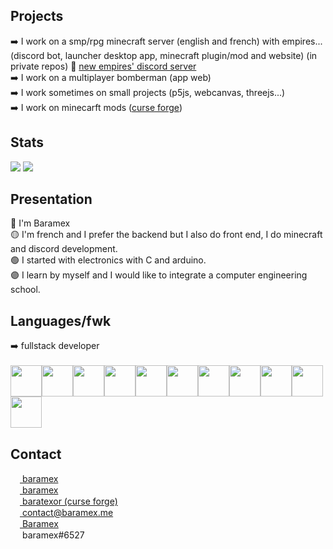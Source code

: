 ## Projects
➡️ I work on a smp/rpg minecraft server (english and french) with empires... (discord bot, launcher desktop app, minecraft plugin/mod and website) (in private repos)
🔗 [new empires' discord server](https://discord.gg/88ZVH6auWT)<br/>
➡️ I work on a multiplayer bomberman (app web)<br/>
➡️ I work sometimes on small projects (p5js, webcanvas, threejs...)<br/>
➡️ I work on minecarft mods ([curse forge](https://www.curseforge.com/members/baratexor/projects))

## Stats
![](https://img.shields.io/github/followers/baramex?style=for-the-badge)
![](https://img.shields.io/github/stars/baramex?style=for-the-badge)

## Presentation
🔴 I'm Baramex<br/>
🟡 I'm french and I prefer the backend but I also do front end, I do minecraft and discord development.<br/>
🟢 I started with electronics with C and arduino.<br/>
🟣 I learn by myself and I would like to integrate a computer engineering school.

## Languages/fwk
➡️ fullstack developer<br/><br/>
<img src='https://iconape.com/wp-content/files/sh/51404/svg/c--4.svg' width='50'><img src='https://img.icons8.com/color/452/c-programming.png' width='50'><img src='https://cdn-icons-png.flaticon.com/512/226/226777.png' width='50'><img src='https://cdn1.iconfinder.com/data/icons/logotypes/32/badge-html-5-512.png' width='50'><img src='https://cdn-icons-png.flaticon.com/512/732/732190.png' width='50'><img src='https://upload.wikimedia.org/wikipedia/commons/thumb/2/27/PHP-logo.svg/2560px-PHP-logo.svg.png' width='50'><img src='https://upload.wikimedia.org/wikipedia/fr/thumb/6/62/MySQL.svg/1200px-MySQL.svg.png' width='50'><img src='https://upload.wikimedia.org/wikipedia/commons/thumb/9/99/Unofficial_JavaScript_logo_2.svg/1200px-Unofficial_JavaScript_logo_2.svg.png' width='50'><img src='https://miro.medium.com/max/816/1*TpbxEQy4ckB-g31PwUQPlg.png' width='50'><img src='https://bachasoftware.com/wp-content/uploads/elementor/thumbs/nodejslogo-ovfzvrnm7u9pk6tpkts9r094e1d1uh7si7evpflqpc.png' width='50'><img src='https://brandslogos.com/wp-content/uploads/images/large/arduino-logo-1.png' width='50'>

<h2 id='contact'>Contact</h2>

[<img src='https://upload.wikimedia.org/wikipedia/commons/thumb/a/a5/Instagram_icon.png/2048px-Instagram_icon.png' width='15'> baramex](https://www.instagram.com/baramex/)<br/>
[<img src='https://cdn.icon-icons.com/icons2/2429/PNG/512/tik_tok_logo_icon_147226.png' width='15'> baramex](https://tiktok.com/@baramex)<br/>
[<img src="https://styles.redditmedia.com/t5_3errm/styles/communityIcon_626lcjroufc61.png?width=256&amp;s=649b71858126bcbb3e49b57ce6ec640f5e7ecba4" style="border-radius: 50%;" width="15"> baratexor (curse forge)](https://www.curseforge.com/members/baratexor/projects)<br/>
[<img src='https://www.arobase.org/wp-content/uploads/2014/09/gmail2.ico' width='15'> contact@baramex.me](mailto:contact@baramex.me)<br/>
[<img src='https://upload.wikimedia.org/wikipedia/commons/thumb/0/09/YouTube_full-color_icon_%282017%29.svg/800px-YouTube_full-color_icon_%282017%29.svg.png' width='15'> Baramex](https://www.youtube.com/channel/UC4yA13w8pjE_O6jeMWhxNUg)<br/>
<img src='https://logo-marque.com/wp-content/uploads/2020/12/Discord-Logo.png' width='15'> baramex#6527
